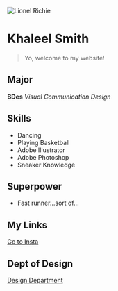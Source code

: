 ![Lionel Richie](https://media.giphy.com/media/UCTaYoiR7pD2okgFK1/giphy.gif)


# Khaleel Smith

> Yo, welcome to my website!

## Major
**BDes** _Visual Communication Design_

## Skills
- Dancing
- Playing Basketball
- Adobe Illustrator
- Adobe Photoshop
- Sneaker Knowledge


## Superpower
- Fast runner...sort of...

## My Links
[Go to Insta](https://instagram.com/khaleel.smth) 

## Dept of Design
[Design Department](https://www.ewu.edu/cstem/design/)
